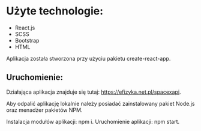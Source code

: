 # Użyte technologie:

- React.js
- SCSS
- Bootstrap
- HTML

Aplikacja została stworzona przy użyciu pakietu create-react-app.

## Uruchomienie:

Działająca aplikacja znajduje się tutaj: https://efizyka.net.pl/spacexapi.

Aby odpalić aplikację lokalnie należy posiadać zainstalowany pakiet Node.js oraz menadżer pakietów NPM.

Instalacja modułów aplikacji: npm i.
Uruchomienie aplikacji: npm start.
